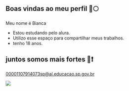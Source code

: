 ## Boas vindas ao meu perfil 🦀🌕

Meu nome é Bianca

- Estou estudando pelo alura.
- Utilizo esse espaço para compartilhar meus trabalhos.
- tenho 18 anos.

## juntos somos mais fortes 🥇❗

00001107914073sp@al.educacao.sp.gov.br

![](https://media1.tenor.com/m/lcxr-QOVu5gAAAAd/cat-gamer-cat.gif)
